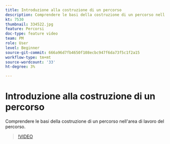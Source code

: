 ```yaml
---
title: Introduzione alla costruzione di un percorso
description: Comprendere le basi della costruzione di un percorso nell'area di lavoro del percorso.
kt: 7530
thumbnail: 334522.jpg
feature: Percorsi
doc-type: feature video
team: PM
role: User
level: Beginner
source-git-commit: 666a96d7fb4650f108ecbc947f6da73f5c1f2a15
workflow-type: tm+mt
source-wordcount: '33'
ht-degree: 3%

---
```


# Introduzione alla costruzione di un percorso

Comprendere le basi della costruzione di un percorso nell&#39;area di lavoro del percorso.

>[!VIDEO](https://video.tv.adobe.com/v/334522?quality=12)
